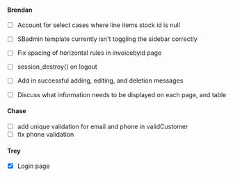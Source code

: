 #### Brendan
- [ ] Account for select cases where line items stock id is null
- [ ] SBadmin template currently isn't toggling the sidebar correctly
- [ ] Fix spacing of horizontal rules in invoicebyid page
- [ ] session_destroy() on logout
- [ ] Add in successful adding, editing, and deletion messages
- [ ] Discuss what information needs to be displayed on each page, and table


#### Chase
- [ ] add unique validation for email and phone in validCustomer
- [ ] fix phone validation

#### Trey
- [x] Login page
